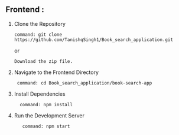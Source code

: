 Frontend :
----------

1) Clone the Repository
   
       command: git clone https://github.com/TanishqSingh1/Book_search_application.git
   or

       Download the zip file.

2) Navigate to the Frontend Directory
   
        command: cd Book_search_application/book-search-app

3) Install Dependencies

         command: npm install

5) Run the Development Server

          command: npm start 
